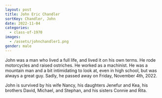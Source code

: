 ```yaml
---
layout: post
title: John Eric Chandler
sortKey: Chandler, John
date: 2022-11-04
categories:
  - class-of-1970
images:
  - /assets/johnchandler1.png
gender: male
---
```

John was a man who lived a full life, and lived it on his own terms. He rode motorcycles and raised ostriches. He worked as a machinist. He was a mountain man and a bit intimidating to look at, even in high school, but was always a great guy. Sadly, he passed away on Friday, November 4th, 2022. 

John is survived by his wife Nancy, his daughters Jenefur and Kea, his brothers David, Michael, and Stephan, and his sisters Connie and Rita.